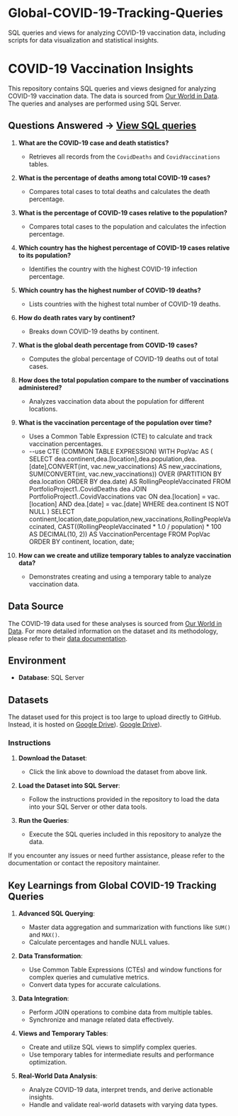 # Global-COVID-19-Tracking-Queries
SQL queries and views for analyzing COVID-19 vaccination data, including scripts for data visualization and statistical insights.


# COVID-19 Vaccination Insights

This repository contains SQL queries and views designed for analyzing COVID-19 vaccination data. The data is sourced from [Our World in Data](https://ourworldindata.org/covid-cases). The queries and analyses are performed using SQL Server.
## Questions Answered -> <a href ="https://github.com/muktanpromish/SQL_Global-COVID-19-Tracking-Queries/blob/main/covid19_sqlcmd.sql" target="_blank">View SQL queries </a>

1. **What are the COVID-19 case and death statistics?**
   - Retrieves all records from the `CovidDeaths` and `CovidVaccinations` tables.

2. **What is the percentage of deaths among total COVID-19 cases?**
   - Compares total cases to total deaths and calculates the death percentage.

3. **What is the percentage of COVID-19 cases relative to the population?**
   - Compares total cases to the population and calculates the infection percentage.

4. **Which country has the highest percentage of COVID-19 cases relative to its population?**
   - Identifies the country with the highest COVID-19 infection percentage.

5. **Which country has the highest number of COVID-19 deaths?**
   - Lists countries with the highest total number of COVID-19 deaths.

6. **How do death rates vary by continent?**
   - Breaks down COVID-19 deaths by continent.

7. **What is the global death percentage from COVID-19 cases?**
   - Computes the global percentage of COVID-19 deaths out of total cases.

8. **How does the total population compare to the number of vaccinations administered?**
   - Analyzes vaccination data about the population for different locations.

9. **What is the vaccination percentage of the population over time?**
   - Uses a Common Table Expression (CTE) to calculate and track vaccination percentages.
   - --use CTE (COMMON TABLE EXPRESSION)
WITH PopVac AS (
    SELECT dea.continent,dea.[location],dea.population,dea.[date],CONVERT(int, vac.new_vaccinations) AS new_vaccinations,
        SUM(CONVERT(int, vac.new_vaccinations)) OVER (PARTITION BY dea.location ORDER BY dea.date) AS RollingPeopleVaccinated
    FROM PortfolioProject1..CovidDeaths dea
    JOIN PortfolioProject1..CovidVaccinations vac 
        ON dea.[location] = vac.[location]
        AND dea.[date] = vac.[date]
    WHERE dea.continent IS NOT NULL
)
SELECT continent,location,date,population,new_vaccinations,RollingPeopleVaccinated,
    CAST((RollingPeopleVaccinated * 1.0 / population) * 100 AS DECIMAL(10, 2)) AS VaccinationPercentage
FROM PopVac
ORDER BY continent, location, date;

10. **How can we create and utilize temporary tables to analyze vaccination data?**
    - Demonstrates creating and using a temporary table to analyze vaccination data.

## Data Source

The COVID-19 data used for these analyses is sourced from [Our World in Data](https://ourworldindata.org/covid-cases). For more detailed information on the dataset and its methodology, please refer to their [data documentation](https://ourworldindata.org/covid-data).

## Environment

- **Database**: SQL Server

## Datasets

The dataset used for this project is too large to upload directly to GitHub. Instead, it is hosted on 
[Google Drive](https://drive.google.com/file/d/152Z6L8jweM9B-KSfM9aQIVh3PibmE6hK/view?usp=drive_link)).
[Google Drive](https://drive.google.com/file/d/1WPEXjkFe8LYmyIapuRYQrAJDjSol8boZ/view?usp=drive_link)).

### Instructions

1. **Download the Dataset**:
   - Click the link above to download the dataset from above link.

2. **Load the Dataset into SQL Server**:
   - Follow the instructions provided in the repository to load the data into your SQL Server or other data tools.

3. **Run the Queries**:
   - Execute the SQL queries included in this repository to analyze the data.

If you encounter any issues or need further assistance, please refer to the documentation or contact the repository maintainer.



## Key Learnings from Global COVID-19 Tracking Queries

1. **Advanced SQL Querying**:
   - Master data aggregation and summarization with functions like `SUM()` and `MAX()`.
   - Calculate percentages and handle NULL values.

2. **Data Transformation**:
   - Use Common Table Expressions (CTEs) and window functions for complex queries and cumulative metrics.
   - Convert data types for accurate calculations.

3. **Data Integration**:
   - Perform JOIN operations to combine data from multiple tables.
   - Synchronize and manage related data effectively.

4. **Views and Temporary Tables**:
   - Create and utilize SQL views to simplify complex queries.
   - Use temporary tables for intermediate results and performance optimization.

5. **Real-World Data Analysis**:
   - Analyze COVID-19 data, interpret trends, and derive actionable insights.
   - Handle and validate real-world datasets with varying data types.

